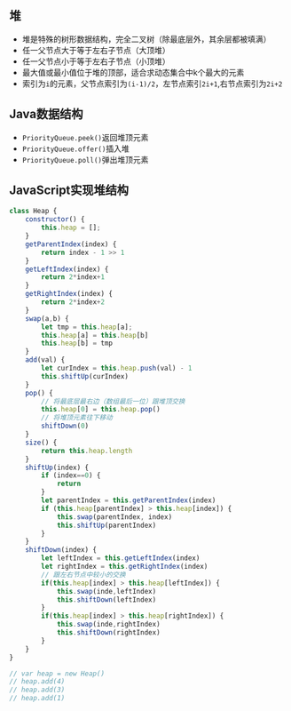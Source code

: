 ## 堆
* 堆是特殊的树形数据结构，完全二叉树（除最底层外，其余层都被填满）
* 任一父节点大于等于左右子节点（大顶堆）
* 任一父节点小于等于左右子节点（小顶堆）
* 最大值或最小值位于堆的顶部，适合求动态集合中k个最大的元素
* 索引为`i`的元素，父节点索引为`(i-1)/2`，左节点索引`2i+1`,右节点索引为`2i+2`

## Java数据结构
* `PriorityQueue.peek()`返回堆顶元素
* `PriorityQueue.offer()`插入堆
* `PriorityQueue.poll()`弹出堆顶元素

## JavaScript实现堆结构
```js
class Heap {
    constructor() {
        this.heap = [];
    }
    getParentIndex(index) {
        return index - 1 >> 1
    }
    getLeftIndex(index) {
        return 2*index+1
    }
    getRightIndex(index) {
        return 2*index+2
    }
    swap(a,b) {
        let tmp = this.heap[a];
        this.heap[a] = this.heap[b]
        this.heap[b] = tmp
    }
    add(val) {
        let curIndex = this.heap.push(val) - 1
        this.shiftUp(curIndex)
    }
    pop() {
        // 将最底层最右边（数组最后一位）跟堆顶交换
        this.heap[0] = this.heap.pop()
        // 将堆顶元素往下移动
        shiftDown(0)
    }
    size() {
        return this.heap.length
    }
    shiftUp(index) {
        if (index==0) {
            return
        }
        let parentIndex = this.getParentIndex(index)
        if (this.heap[parentIndex] > this.heap[index]) {
            this.swap(parentIndex, index)
            this.shiftUp(parentIndex)
        }
    }
    shiftDown(index) {
        let leftIndex = this.getLeftIndex(index)
        let rightIndex = this.getRightIndex(index)
        // 跟左右节点中较小的交换
        if(this.heap[index] > this.heap[leftIndex]) {
            this.swap(inde,leftIndex)
            this.shiftDown(leftIndex)
        }
        if(this.heap[index] > this.heap[rightIndex]) {
            this.swap(inde,rightIndex)
            this.shiftDown(rightIndex)
        }
    }
}

// var heap = new Heap()
// heap.add(4)
// heap.add(3)
// heap.add(1)

```
